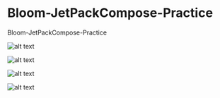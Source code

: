 # Bloom-JetPackCompose-Practice
Bloom-JetPackCompose-Practice

![alt text](https://alisamadzadeh.ir/bloom/Screenshot%202021-04-13%20001410.png)

![alt text](https://alisamadzadeh.ir/bloom/Screenshot%202021-04-13%20001432.png)

![alt text](https://alisamadzadeh.ir/bloom/Screenshot%202021-04-13%20001507.png)

![alt text](https://alisamadzadeh.ir/bloom/Screenshot%202021-04-13%20001524.png)
